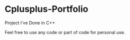# Cplusplus-Portfolio
Project i've Done in C++

Feel free to use any code or part of code for personal use.

